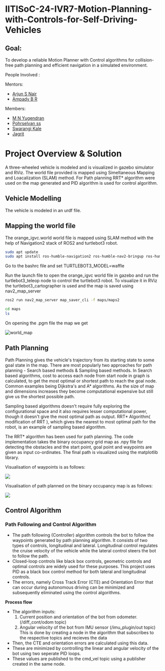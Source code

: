 # IITISoC-24-IVR7-Motion-Planning-with-Controls-for-Self-Driving-Vehicles

## Goal:
To develop a reliable Motion Planner with Control algorithms for collision-free path planning and efficient navigation in a simulated environment.

People Involved : 

Mentors:
- [Arjun S Nair](https://github.com/arjun-593)
- [Ampady B R](https://github.com/ampady06)

Members:
<br>
- [M N Yugendran](https://github.com/user-230087)
- [Pohrselvan ss](https://github.com/pohrselvan)
- [Swarangi Kale](https://github.com/Swarangi-codes)
- [Jagrit](https://github.com/idJagrit)

# Project Overview & Solution
A three-wheeled vehicle is modeled and is visualized in gazebo simulator and RViz. The world file provided is mapped using Simeltaneous Mapping and Loacalization (SLAM) method. For Path planning RRT* algorithm were used on the map generated and PID algorithm is used for control algorithm. 

## Vehicle Modelling
The vehicle is modeled in an urdf file.

## Mapping the world file
The orange_igvc.world world file is mapped using SLAM method with the help of Navigation2 stack of ROS2 and turtlebot3 robot.
```bash
sudo apt update
sudo apt install ros-humble-navigation2 ros-humble-nav2-bringup ros-humble-turtlebot3*
```
Go to the bashrc file and set TURTLEBOT3_MODEL=waffle

Run the launch file to open the orange_igvc world file in gazebo and run the turtlebot3_teleop node to control the turtlebot3 robot. To visualize it in RViz the turtlebot3_cartographer is used and the map is saved using nav2_map_server

```bash
ros2 run nav2_map_server map_saver_cli -f maps/maps2
```

```bash
cd maps
ls
```

On opening the .pgm file the map we get

![world_map](https://github.com/user-attachments/assets/9f6fa071-4bf5-4b78-aa47-e052c8d36fa7)

## Path Planning
Path Planning gives the vehicle's trajectory from its starting state to some goal state in the map. There are most popularly two approaches for path planning - Search based methods & Sampling based methods. In Search based algorithms, cost to access each node from start node in graph is calculated, to get the most optimal or shortest path to reach the goal node. Common examples being Dijkstra's and A* algorithms. As the size of map and dimensions increases they become computational expensive but still give us the shortest possible path.


Sampling based algorithms doesn't require fully exploring the configurational space and it also requires lesser computational power, though it doesn't give the most optimal path as output. RRT* Algorithm( modification of RRT ), which gives the nearest to most optimal path for the robot, is an example of sampling based algorithm. 


The RRT* algorithm has been used for path planning. The code implementation takes the binary occupancy grid map as .npy file for detecting the obstacles and the start point, goal point and waypoints are given as input co-ordinates. The final path is visualized using the matplotlib library.

Visualisation of waypoints is as follows:

![](https://github.com/user-attachments/assets/f41e8b76-5f71-4691-84c8-5bcb451fe8fe)

Visualisation of path planned on the binary occupancy map is as follows:

![](https://github.com/user-attachments/assets/a00cb808-e082-4d23-88b0-e95432832c42)

## Control Algorithm
### Path Following and Control Algorithm

* The path following (Controller) algorithm controls the bot to follow the waypoints generated by path planning algorithm. It consists of two types of controls, longitudinal and lateral. Longitudinal control regulates the cruise velocity of the vehicle while the lateral control steers the bot to follow the path.
* Closed-loop controls like black box controls, geometric controls and optimal controls are widely used for these purposes. This project uses PID as a black box control method for both lateral and longitudinal controls.
* The errors, namely Cross Track Error (CTE) and Orientation Error that can occur during autonomous driving can be minimized and subsequently eliminated using the control algorithms.

**Process flow**
* The algorithm inputs:
   1. Current position and orientation of the bot from odometer. (/diff_cont/odom topic)
   2. Angular velocity of the bot from IMU sensor (/imu_plugin/out topic)
  This is done by creating a node in the algorithm that subscribes to the respective topics and recieves the data 
* Then, the CTE and orientation errors are calculated using this data.
* These are minimized by controlling the linear and angular velocity of the bot using two seperate PID loops.
* These values are published to the cmd_vel topic using a publisher created in the same node.


